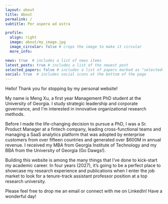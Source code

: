 ```yaml
---
layout: about
title: About
permalink: /
subtitle: Per aspera ad astra

profile:
  align: right
  image: about/my_image.jpg
  image_circular: false # crops the image to make it circular
  more_info:

news: true  # includes a list of news items
latest_posts: true # includes a list of the newest post
selected_papers: false # includes a list of papers marked as "selected={true}"
social: true  # includes social icons at the bottom of the page
---
```


Hello! Thank you for stopping by my personal website!

My name is Meng Xu, a first year Management PhD student at the University of Georgia. I study strategic leadership and corporate governance, and I'm interested in innovative organizational research methods.

Before I made the life-changing decision to pursue a PhD, I was a Sr. Product Manager at a fintech company, leading cross-functional teams and managing a SaaS analytics platform that was adopted by enterprise customers from over fifteen countries and generated over $600M in annual revenue. I received my MBA from Georgia Institute of Technology and my BBA from the University of Georgia (Go Dawgs!).

Building this website is among the many things that I’ve done to kick-start my academic career. In four years (2027), it’s going to be a perfect place to showcase my research experience and publications when I enter the job market to look for a tenure-track assistant professor position at a top research university.

Please feel free to drop me an email or connect with me on LinkedIn! Have a wonderful day! <i class="fa-solid fa-coffee"></i>
